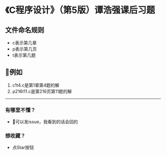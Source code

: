 # 《C程序设计》（第5版）谭浩强课后习题

## 文件命名规则
- c表示第几章
- p表示第几页
- t表示第几题  
## 例如
1. c1t4.c是第1章第4题的解
1. p216t11.c是第216页第11题的解

---
### 有哪里不懂？
- 可以发issue，我看到的话会回的
### 想收藏？
- 点Star按钮
